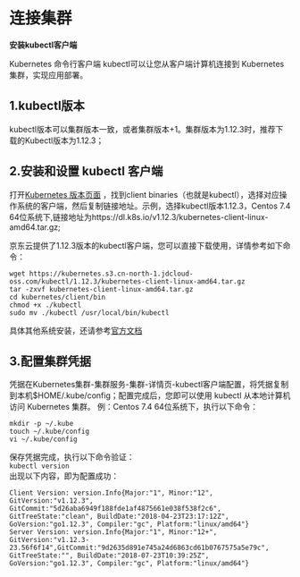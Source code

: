 
# 连接集群

 **安装kubectl客户端**

Kubernetes 命令行客户端 kubectl可以让您从客户端计算机连接到 Kubernetes 集群，实现应用部署。

## 1.kubectl版本 

kubectl版本可以集群版本一致，或者集群版本+1。集群版本为1.12.3时，推荐下载的Kubectl版本为1.12.3；

## 2.安装和设置 kubectl 客户端

打开[Kubernetes 版本页面](https://github.com/kubernetes/kubernetes/blob/master/CHANGELOG-1.12.md) ，找到client binaries（也就是kubectl），选择对应操作系统的客户端，然后复制链接地址。示例，选择kubectl版本1.12.3，Centos 7.4 64位系统下,链接地址为https://dl.k8s.io/v1.12.3/kubernetes-client-linux-amd64.tar.gz;

京东云提供了1.12.3版本的kubectl客户端，您可以直接下载使用，详情参考如下命令：

```
wget https://kubernetes.s3.cn-north-1.jdcloud-oss.com/kubectl/1.12.3/kubernetes-client-linux-amd64.tar.gz
tar -zxvf kubernetes-client-linux-amd64.tar.gz
cd kubernetes/client/bin
chmod +x ./kubectl
sudo mv ./kubectl /usr/local/bin/kubectl
```
具体其他系统安装，还请参考[官方文档](https://kubernetes.io/docs/tasks/tools/install-kubectl/)

## 3.配置集群凭据

凭据在Kubernetes集群-集群服务-集群-详情页-kubectl客户端配置，将凭据复制到本机$HOME/.kube/config；配置完成后，您即可以使用 kubectl 从本地计算机访问 Kubernetes 集群。
例：Centos 7.4 64位系统下，执行以下命令：
```
mkdir -p ~/.kube
touch ~/.kube/config
vi ~/.kube/config
```
保存凭据完成，执行以下命令验证：  
`kubectl version`  
出现以下内容，即为配置成功：  
```
Client Version: version.Info{Major:"1", Minor:"12", GitVersion:"v1.12.3", GitCommit:"5d26aba6949f188fde1af4875661e038f538f2c6", GitTreeState:"clean", BuildDate:"2018-04-23T23:17:12Z", GoVersion:"go1.12.3", Compiler:"gc", Platform:"linux/amd64"}
Server Version: version.Info{Major:"1", Minor:"12+", GitVersion:"v1.12.3-23.56f6f14",GitCommit:"9d2635d891e745a24d6863cd61b0767575a5e79c", GitTreeState:"", BuildDate:"2018-07-23T10:39:25Z", GoVersion:"go1.12.3", Compiler:"gc", Platform:"linux/amd64"}
```
